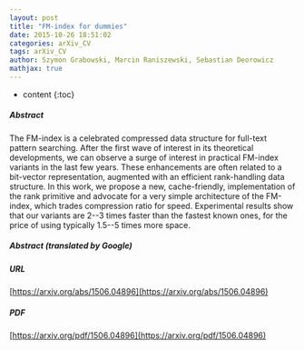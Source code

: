 ```yaml
---
layout: post
title: "FM-index for dummies"
date: 2015-10-26 18:51:02
categories: arXiv_CV
tags: arXiv_CV
author: Szymon Grabowski, Marcin Raniszewski, Sebastian Deorowicz
mathjax: true
---
```


* content
{:toc}

##### Abstract
The FM-index is a celebrated compressed data structure for full-text pattern searching. After the first wave of interest in its theoretical developments, we can observe a surge of interest in practical FM-index variants in the last few years. These enhancements are often related to a bit-vector representation, augmented with an efficient rank-handling data structure. In this work, we propose a new, cache-friendly, implementation of the rank primitive and advocate for a very simple architecture of the FM-index, which trades compression ratio for speed. Experimental results show that our variants are 2--3 times faster than the fastest known ones, for the price of using typically 1.5--5 times more space.

##### Abstract (translated by Google)


##### URL
[https://arxiv.org/abs/1506.04896](https://arxiv.org/abs/1506.04896)

##### PDF
[https://arxiv.org/pdf/1506.04896](https://arxiv.org/pdf/1506.04896)

